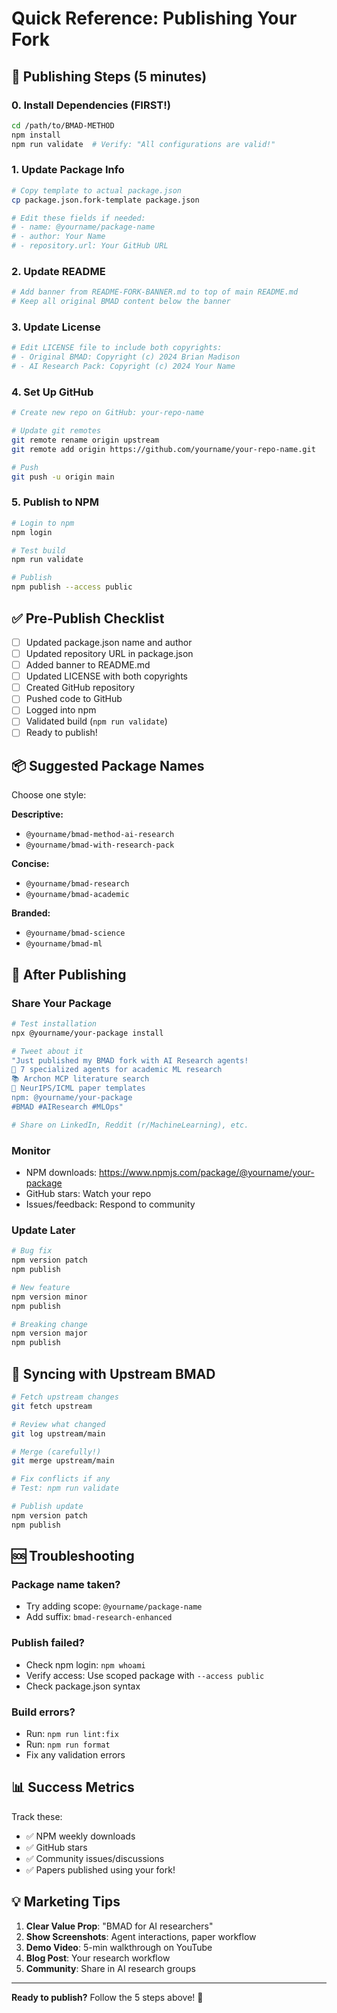 # Quick Reference: Publishing Your Fork

## 🚀 Publishing Steps (5 minutes)

### 0. Install Dependencies (FIRST!)

```bash
cd /path/to/BMAD-METHOD
npm install
npm run validate  # Verify: "All configurations are valid!"
```

### 1. Update Package Info

```bash
# Copy template to actual package.json
cp package.json.fork-template package.json

# Edit these fields if needed:
# - name: @yourname/package-name
# - author: Your Name
# - repository.url: Your GitHub URL
```

### 2. Update README

```bash
# Add banner from README-FORK-BANNER.md to top of main README.md
# Keep all original BMAD content below the banner
```

### 3. Update License

```bash
# Edit LICENSE file to include both copyrights:
# - Original BMAD: Copyright (c) 2024 Brian Madison
# - AI Research Pack: Copyright (c) 2024 Your Name
```

### 4. Set Up GitHub

```bash
# Create new repo on GitHub: your-repo-name

# Update git remotes
git remote rename origin upstream
git remote add origin https://github.com/yourname/your-repo-name.git

# Push
git push -u origin main
```

### 5. Publish to NPM

```bash
# Login to npm
npm login

# Test build
npm run validate

# Publish
npm publish --access public
```

## ✅ Pre-Publish Checklist

- [ ] Updated package.json name and author
- [ ] Updated repository URL in package.json
- [ ] Added banner to README.md
- [ ] Updated LICENSE with both copyrights
- [ ] Created GitHub repository
- [ ] Pushed code to GitHub
- [ ] Logged into npm
- [ ] Validated build (`npm run validate`)
- [ ] Ready to publish!

## 📦 Suggested Package Names

Choose one style:

**Descriptive:**

- `@yourname/bmad-method-ai-research`
- `@yourname/bmad-with-research-pack`

**Concise:**

- `@yourname/bmad-research`
- `@yourname/bmad-academic`

**Branded:**

- `@yourname/bmad-science`
- `@yourname/bmad-ml`

## 🎯 After Publishing

### Share Your Package

```bash
# Test installation
npx @yourname/your-package install

# Tweet about it
"Just published my BMAD fork with AI Research agents!
🔬 7 specialized agents for academic ML research
📚 Archon MCP literature search
📄 NeurIPS/ICML paper templates
npm: @yourname/your-package
#BMAD #AIResearch #MLOps"

# Share on LinkedIn, Reddit (r/MachineLearning), etc.
```

### Monitor

- NPM downloads: https://www.npmjs.com/package/@yourname/your-package
- GitHub stars: Watch your repo
- Issues/feedback: Respond to community

### Update Later

```bash
# Bug fix
npm version patch
npm publish

# New feature
npm version minor
npm publish

# Breaking change
npm version major
npm publish
```

## 🔄 Syncing with Upstream BMAD

```bash
# Fetch upstream changes
git fetch upstream

# Review what changed
git log upstream/main

# Merge (carefully!)
git merge upstream/main

# Fix conflicts if any
# Test: npm run validate

# Publish update
npm version patch
npm publish
```

## 🆘 Troubleshooting

### Package name taken?

- Try adding scope: `@yourname/package-name`
- Add suffix: `bmad-research-enhanced`

### Publish failed?

- Check npm login: `npm whoami`
- Verify access: Use scoped package with `--access public`
- Check package.json syntax

### Build errors?

- Run: `npm run lint:fix`
- Run: `npm run format`
- Fix any validation errors

## 📊 Success Metrics

Track these:

- ✅ NPM weekly downloads
- ✅ GitHub stars
- ✅ Community issues/discussions
- ✅ Papers published using your fork!

## 💡 Marketing Tips

1. **Clear Value Prop**: "BMAD for AI researchers"
2. **Show Screenshots**: Agent interactions, paper workflow
3. **Demo Video**: 5-min walkthrough on YouTube
4. **Blog Post**: Your research workflow
5. **Community**: Share in AI research groups

---

**Ready to publish?** Follow the 5 steps above! 🚀
